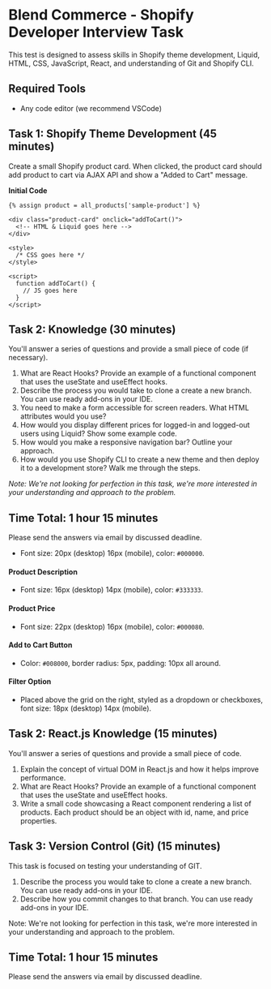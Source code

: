 # Blend Commerce - Shopify Developer Interview Task

This test is designed to assess skills in Shopify theme development, Liquid, HTML, CSS, JavaScript, React, and understanding of Git and Shopify CLI.

## Required Tools
- Any code editor (we recommend VSCode)

## Task 1: Shopify Theme Development (45 minutes)
Create a small Shopify product card. When clicked, the product card should add product to cart via AJAX API and show a "Added to Cart" message.

**Initial Code**

```liquid
{% assign product = all_products['sample-product'] %}

<div class="product-card" onclick="addToCart()">
  <!-- HTML & Liquid goes here -->
</div>

<style>
  /* CSS goes here */
</style>

<script>
  function addToCart() {
    // JS goes here
  }
</script>
```


## Task 2: Knowledge (30 minutes)
You'll answer a series of questions and provide a small piece of code (if necessary).

1. What are React Hooks? Provide an example of a functional component that uses the useState and useEffect hooks.
2. Describe the process you would take to clone a create a new branch. You can use ready add-ons in your IDE.
3. You need to make a form accessible for screen readers. What HTML attributes would you use?
4. How would you display different prices for logged-in and logged-out users using Liquid? Show some example code.
5. How would you make a responsive navigation bar? Outline your approach.
6. How would you use Shopify CLI to create a new theme and then deploy it to a development store? Walk me through the steps.

*Note: We're not looking for perfection in this task, we're more interested in your understanding and approach to the problem.*

## Time Total: 1 hour 15 minutes
Please send the answers via email by discussed deadline.

- Font size: 20px (desktop) 16px (mobile), color: `#000000`.

#### Product Description
- Font size: 16px (desktop) 14px (mobile), color: `#333333`.

#### Product Price
- Font size: 22px (desktop) 16px (mobile), color: `#000080`.

#### Add to Cart Button
- Color: `#008000`, border radius: 5px, padding: 10px all around.

#### Filter Option
- Placed above the grid on the right, styled as a dropdown or checkboxes, font size: 18px (desktop) 14px (mobile).

## Task 2: React.js Knowledge (15 minutes)
You'll answer a series of questions and provide a small piece of code.

1. Explain the concept of virtual DOM in React.js and how it helps improve performance.
2. What are React Hooks? Provide an example of a functional component that uses the useState and useEffect hooks.
3. Write a small code showcasing a React component rendering a list of products. Each product should be an object with id, name, and price properties.

## Task 3: Version Control (Git) (15 minutes)
This task is focused on testing your understanding of GIT.

1. Describe the process you would take to clone a create a new branch. You can use ready add-ons in your IDE.
2. Describe how you commit changes to that branch. You can use ready add-ons in your IDE.

Note: We're not looking for perfection in this task, we're more interested in your understanding and approach to the problem.

## Time Total: 1 hour 15 minutes
Please send the answers via email by discussed deadline.

